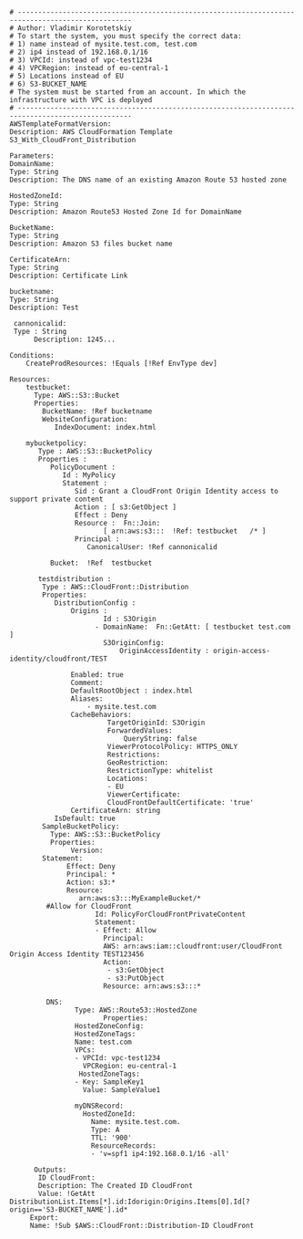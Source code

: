 	# --------------------------------------------------------------------------------------------------
	# Author: Vladimir Korotetskiy
	# To start the system, you must specify the correct data:
	# 1) name instead of mysite.test.com, test.com
	# 2) ip4 instead of 192.168.0.1/16
	# 3) VPCId: instead of vpc-test1234
	# 4) VPCRegion: instead of eu-central-1
	# 5) Locations instead of EU
	# 6) S3-BUCKET_NAME
	# The system must be started from an account. In which the infrastructure with VPC is deployed
	# --------------------------------------------------------------------------------------------------
    AWSTemplateFormatVersion:
    Description: AWS CloudFormation Template S3_With_CloudFront_Distribution

    Parameters:
    DomainName:
    Type: String    
    Description: The DNS name of an existing Amazon Route 53 hosted zone
    
    HostedZoneId:
    Type: String    
    Description: Amazon Route53 Hosted Zone Id for DomainName
    
    BucketName:
    Type: String    
    Description: Amazon S3 files bucket name
    
    CertificateArn:
    Type: String    
    Description: Certificate Link
    
    bucketname: 
    Type: String
    Description: Test          
    
     cannonicalid:
     Type : String
          Description: 1245...       
        
    Conditions:
        CreateProdResources: !Equals [!Ref EnvType dev]
    
    Resources:
        testbucket: 
          Type: AWS::S3::Bucket
          Properties:       
            BucketName: !Ref bucketname          
            WebsiteConfiguration:
               IndexDocument: index.html              
     
        mybucketpolicy: 
           Type : AWS::S3::BucketPolicy
           Properties : 
              PolicyDocument : 
                 Id : MyPolicy
                 Statement :  
                    Sid : Grant a CloudFront Origin Identity access to support private content
                    Action : [ s3:GetObject ]
                    Effect : Deny
                    Resource :  Fn::Join: 
                           [ arn:aws:s3:::  !Ref: testbucket   /* ]
                    Principal : 
                       CanonicalUser: !Ref cannonicalid 
                                  
              Bucket:  !Ref  testbucket 
              
           testdistribution : 
            Type : AWS::CloudFront::Distribution
            Properties: 
               DistributionConfig : 
                   Origins : 
                           Id : S3Origin
                         - DomainName:  Fn::GetAtt: [ testbucket test.com ] 
                           S3OriginConfig: 
                               OriginAccessIdentity : origin-access-identity/cloudfront/TEST
                       
                   Enabled: true
                   Comment: 
                   DefaultRootObject : index.html                    
                   Aliases: 
                       - mysite.test.com
                   CacheBehaviors: 
                            TargetOriginId: S3Origin
                            ForwardedValues: 
                                QueryString: false
                            ViewerProtocolPolicy: HTTPS_ONLY
                            Restrictions:
                            GeoRestriction:
                            RestrictionType: whitelist
                            Locations:
                            - EU
                            ViewerCertificate:
                            CloudFrontDefaultCertificate: 'true'
                   CertificateArn: string
	           IsDefault: true
			SampleBucketPolicy:
			  Type: AWS::S3::BucketPolicy
			  Properties:
			       Version: 
			Statement:
			      Effect: Deny
			      Principal: *
			      Action: s3:*
			      Resource:
			         arn:aws:s3:::MyExampleBucket/*
             #Allow for CloudFront
                         Id: PolicyForCloudFrontPrivateContent
                         Statement:
                         - Effect: Allow
                           Principal:
                           AWS: arn:aws:iam::cloudfront:user/CloudFront Origin Access Identity TEST123456
                           Action:
                            - s3:GetObject
                            - s3:PutObject
                           Resource: arn:aws:s3:::*

             DNS:
                    Type: AWS::Route53::HostedZone
                           Properties:
				    HostedZoneConfig:
				    HostedZoneTags:
				    Name: test.com
				    VPCs:
				    - VPCId: vpc-test1234
				      VPCRegion: eu-central-1
				     HostedZoneTags:
				    - Key: SampleKey1
				      Value: SampleValue1
  
					myDNSRecord:
					  HostedZoneId: 
					    Name: mysite.test.com.
					    Type: A
					    TTL: '900'
					    ResourceRecords:
					    - 'v=spf1 ip4:192.168.0.1/16 -all'
                      
          Outputs:
           ID CloudFront:
           Description: The Created ID CloudFront
           Value: !GetAtt DistributionList.Items[*].id:Idorigin:Origins.Items[0].Id[?origin=='S3-BUCKET_NAME'].id*
         Export:
         Name: !Sub $AWS::CloudFront::Distribution-ID CloudFront
